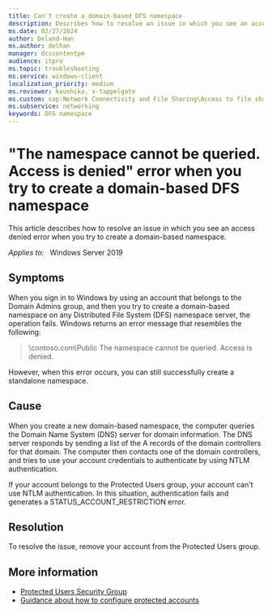 ```yaml
---
title: Can't create a domain-based DFS namespace
description: Describes how to resolve an issue in which you see an access denied error when you try to create a domain-based namespace.
ms.date: 02/27/2024
author: Deland-Han
ms.author: delhan
manager: dcscontentpm
audience: itpro
ms.topic: troubleshooting
ms.service: windows-client
localization_priority: medium
ms.reviewer: kaushika, v-tappelgate
ms.custom: sap:Network Connectivity and File Sharing\Access to file shares (SMB), csstroubleshoot
ms.subservice: networking
keywords: DFS namespace
---
```


# "The namespace cannot be queried. Access is denied" error when you try to create a domain-based DFS namespace 

This article describes how to resolve an issue in which you see an access denied error when you try to create a domain-based namespace.

_Applies to:_ &nbsp; Windows Server 2019

## Symptoms

When you sign in to Windows by using an account that belongs to the Domain Admins group, and then you try to create a domain-based namespace on any Distributed File System (DFS) namespace server, the operation fails. Windows returns an error message that resembles the following:

> \\contoso.com\Public The namespace cannot be queried. Access is denied.

However, when this error occurs, you can still successfully create a standalone namespace.

## Cause

When you create a new domain-based namespace, the computer queries the Domain Name System (DNS) server for domain information. The DNS server responds by sending a list of the A records of the domain controllers for that domain. The computer then contacts one of the domain controllers, and tries to use your account credentials to authenticate by using NTLM authentication.

If your account belongs to the Protected Users group, your account can't use NTLM authentication. In this situation, authentication fails and generates a STATUS_ACCOUNT_RESTRICTION error.

## Resolution

To resolve the issue, remove your account from the Protected Users group.

## More information

- [Protected Users Security Group](/windows-server/security/credentials-protection-and-management/protected-users-security-group)
- [Guidance about how to configure protected accounts](/windows-server/identity/ad-ds/manage/how-to-configure-protected-accounts)
